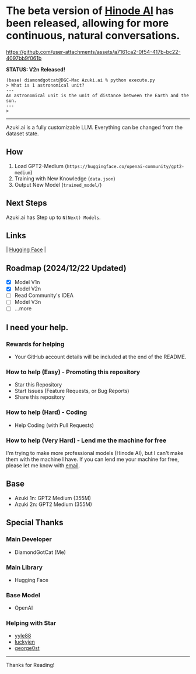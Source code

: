 
# The beta version of [Hinode AI](https://github.com/DiamondGotCat/Hinode-AI) has been released, allowing for more continuous, natural conversations.

https://github.com/user-attachments/assets/a7161ca2-0f54-417b-bc22-4097bb9f061b

**STATUS: V2n Released!**

```
(base) diamondgotcat@DGC-Mac Azuki.ai % python execute.py
> What is 1 astronomical unit?
---
An astronomical unit is the unit of distance between the Earth and the sun.
---
> 
```
---

Azuki.ai is a fully customizable LLM.
Everything can be changed from the dataset state.

## How
1. Load GPT2-Medium (`https://huggingface.co/openai-community/gpt2-medium`)
2. Training with New Knowledge (`data.json`)
3. Output New Model (`trained_model/`)

## Next Steps
Azuki.ai has Step up to `N(Next) Models`.

## Links
| [Hugging Face](https://huggingface.co/collections/DiamondGotCat/azukiai-6766f124b834cec4be790855) |

## Roadmap (2024/12/22 Updated)
- [x] Model V1n
- [x] Model V2n
- [ ] Read Community's IDEA
- [ ] Model V3n
- [ ] ...more

## I need your help.

### Rewards for helping
- Your GitHub account details will be included at the end of the README.

### How to help (Easy) - Promoting this repository
- Star this Repository
- Start Issues (Feature Requests, or Bug Reports)
- Share this repository

### How to help (Hard) - Coding
- Help Coding (with Pull Requests)

### How to help (Very Hard) - Lend me the machine for free
I'm trying to make more professional models (Hinode AI), but I can't make them with the machine I have.
If you can lend me your machine for free, please let me know with [email](mailto:chii@kamu.jp).

## Base
- Azuki 1n: GPT2 Medium (355M)
- Azuki 2n: GPT2 Medium (355M)

## Special Thanks

### Main Developer
- DiamondGotCat (Me)

### Main Library
- Hugging Face

### Base Model
- OpenAI

### Helping with Star
- [yyle88](https://github.com/yyle88)
- [luckyjen](https://github.com/luckyjen)
- [george0st](https://github.com/george0st)

---

Thanks for Reading!
